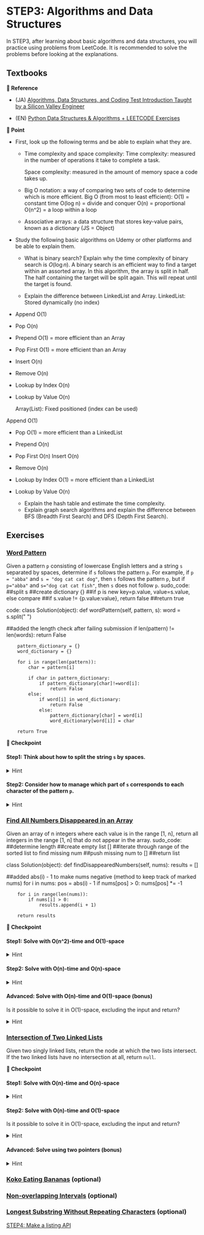 # STEP3: Algorithms and Data Structures

In STEP3, after learning about basic algorithms and data structures, you will practice using problems from LeetCode. It is recommended to solve the problems before looking at the explanations.

## Textbooks

**:book: Reference**

* (JA) [Algorithms, Data Structures, and Coding Test Introduction Taught by a Silicon Valley Engineer](https://mercari.udemy.com/course/python-algo/)

* (EN) [Python Data Structures & Algorithms + LEETCODE Exercises](https://mercari.udemy.com/course/data-structures-algorithms-python/)

**:beginner: Point**
* First, look up the following terms and be able to explain what they are.
    * Time complexity and space complexity:
        Time complexity: measured in the number of operations it take to complete a task.

        Space complexity: measured in the amount of memory space a code takes up.

    * Big O notation: a way of comparing two sets of code to determine which is more efficient.
        Big O (from most to least efficient):
            O(1) = constant time
            O(log n) = divide and conquer
            O(n) = proportional
            O(n^2) = a loop within a loop

    * Associative arrays: a data structure that stores key-value pairs, known as a dictionary (JS = Object)


* Study the following basic algorithms on Udemy or other platforms and be able to explain them.
    * What is binary search? Explain why the time complexity of binary search is $O(\log n)$.
    A binary search is an efficient way to find a target within an assorted array. In this algorithm, the array is split in half. The half containing the target will be split again. This will repeat until the target is found.

    * Explain the difference between LinkedList and Array.
    LinkedList:
Stored dynamically (no index)

- Append O(1)
- Pop O(n)
- Prepend O(1) = more efficient than an Array
- Pop First O(1) = more efficient than an Array
- Insert O(n)
- Remove O(n)
- Lookup by Index O(n)
- Lookup by Value O(n)
        

    Array(List):
Fixed positioned (index can be used)

Append O(1)
- Pop O(1) = more efficient than a LinkedList
- Prepend O(n)
- Pop First O(n)
Insert O(n)
- Remove O(n)
- Lookup by Index O(1) = more efficient than a LinkedList
- Lookup by Value O(n)

    * Explain the hash table and estimate the time complexity.
    * Explain graph search algorithms and explain the difference between BFS (Breadth First Search) and DFS (Depth First Search).


## Exercises
### [Word Pattern](https://leetcode.com/problems/word-pattern/description/)
Given a pattern `p` consisting of lowercase English letters and a string `s` separated by spaces, determine if `s` follows the pattern `p`. For example, if `p = "abba"` and `s = "dog cat cat dog"`, then `s` follows the pattern `p`, but if `p="abba"` and `s="dog cat cat fish"`, then `s` does not follow `p`.
sudo_code:
##split s
##create dictionary {}
##if p is new key=p.value, value=s.value, else compare
##if s.value != {p.value:value}, return false
##return true

code:
class Solution(object):
    def wordPattern(self, pattern, s):
        word = s.split(" ")

##added the length check after failing submission
         if len(pattern) != len(words):
            return False

        pattern_dictionary = {}
        word_dictionary = {}

        for i in range(len(pattern)):
            char = pattern[i]

            if char in pattern_dictionary:
                if pattern_dictionary[char]!=word[i]:
                    return False
            else:
                if word[i] in word_dictionary:
                    return False
                else:
                    pattern_dictionary[char] = word[i]
                    word_dictionary[word[i]] = char
        
        return True

**:beginner: Checkpoint**
#### Step1: Think about how to split the string `s` by spaces.
<details>
<summary>Hint</summary>

* In each language, there should be standard libraries or functions provided for string manipulation.
* Use web search or ChatGPT, searching for "split string by spaces" or similar queries.
</details>

#### Step2: Consider how to manage which part of `s` corresponds to each character of the pattern `p`.
<details>
<summary>Hint</summary>

* For example, in Example 1, the words in `s` corresponding to each character of `p` are `a => dog`, `b => cat`.
* To manage such correspondences, using a dictionary or hash table would be beneficial.
* For instance, in Python, you can manage the words in `s` that correspond to each character of `p` using a `dict`.
* Also use web search or ChatGPT, looking up "Python dictionary" or similar queries.
</details>


### [Find All Numbers Disappeared in an Array](https://leetcode.com/problems/find-all-numbers-disappeared-in-an-array/description/)
Given an array of n integers where each value is in the range [1, n], return all integers in the range [1, n] that do not appear in the array.
sudo_code:
##determine length
##create empty list []
##iterate through range of the sorted list to find missing num
##push missing num to []
##return list

class Solution(object):
    def findDisappearedNumbers(self, nums):
        results = [] 

##added abs(i) - 1 to make nums negative (method to keep track of marked nums) 
        for i in nums:
            pos = abs(i) - 1
            if nums[pos] > 0:
                nums[pos] *= -1

        for i in range(len(nums)):
            if nums[i] > 0:
                results.append(i + 1)

        return results

**:beginner: Checkpoint**

#### Step1: Solve with O(n^2)-time and O(1)-space
<details>
<summary>Hint</summary>

* You can solve it using a simple double loop, achieving O(n^2)-time and O(1)-space.
</details>

#### Step2: Solve with O(n)-time and O(n)-space
<details>
<summary>Hint</summary>

* By preparing an array to record whether an element has appeared in the array nums, you can solve it in O(n)-time and O(n)-space.
</details>

#### Advanced: Solve with O(n)-time and O(1)-space (bonus)
Is it possible to solve it in O(1)-space, excluding the input and return?
<details>
<summary>Hint</summary>

* Upon deeper consideration, it is possible to solve it in O(n)-time and O(1)-space.
* This will be covered in the explanation, so give it a try.
</details>


### [Intersection of Two Linked Lists](https://leetcode.com/problems/intersection-of-two-linked-lists/description)
Given two singly linked lists, return the node at which the two lists intersect. If the two linked lists have no intersection at all, return `null`.

**:beginner: Checkpoint**

#### Step1: Solve with O(n)-time and O(n)-space
<details>
<summary>Hint</summary>

* By using a Hash Table to record nodes, you can solve it in O(n)-time and O(n)-space.
</details>

#### Step2: Solve with O(n)-time and O(1)-space
Is it possible to solve it in O(1)-space, excluding the input and return?
<details>
<summary>Hint</summary>

* By comparing the lengths of the two lists and adjusting the longer list to match the length of the shorter one, you can solve it in O(n)-time and O(1)-space.
* This will be covered in the explanation.
</details>

#### Advanced: Solve using two pointers (bonus)
<details>
<summary>Hint</summary>

* Start a pointer at the tail of one list and proceed to the head, reducing the problem to Floyd's Linked List Cycle Finding Algorithm.
</details>


### [Koko Eating Bananas](https://leetcode.com/problems/koko-eating-bananas/) (optional)

### [Non-overlapping Intervals](https://leetcode.com/problems/non-overlapping-intervals/description/) (optional)

### [Longest Substring Without Repeating Characters](https://leetcode.com/problems/longest-substring-without-repeating-characters/description/) (optional)

[STEP4: Make a listing API](./04-api.en.md)